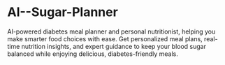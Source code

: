 # AI--Sugar-Planner
AI-powered diabetes meal planner and personal nutritionist, helping you make smarter food choices with ease. Get personalized meal plans, real-time nutrition insights, and expert guidance to keep your blood sugar balanced while enjoying delicious, diabetes-friendly meals.
